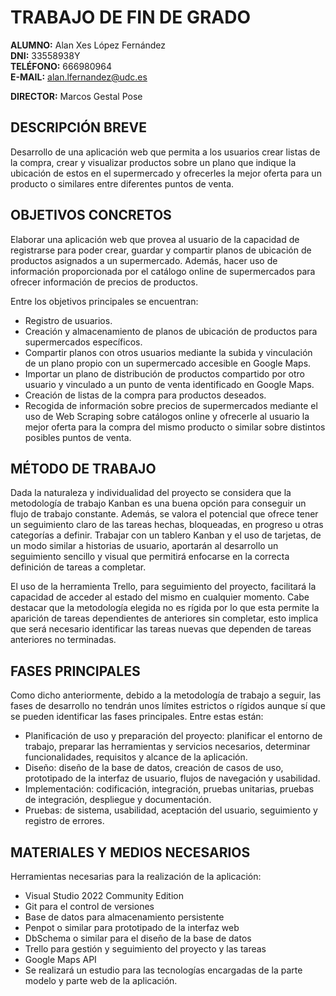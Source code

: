 # TRABAJO DE FIN DE GRADO

**ALUMNO:** Alan Xes López Fernández <br>
**DNI:** 33558938Y <br>
**TELÉFONO:** 666980964 <br>
**E-MAIL:** alan.lfernandez@udc.es <br>

**DIRECTOR:** Marcos Gestal Pose

## DESCRIPCIÓN BREVE

Desarrollo de una aplicación web que permita a los usuarios crear listas de la compra, crear y visualizar productos sobre un plano que indique la ubicación de estos en el supermercado y ofrecerles la mejor oferta para un producto o similares entre diferentes puntos de venta.

## OBJETIVOS CONCRETOS

Elaborar una aplicación web que provea al usuario de la capacidad de registrarse para poder crear, guardar y compartir planos de ubicación de productos asignados a un supermercado. Además, hacer uso de información proporcionada por el catálogo online de supermercados para ofrecer información de precios de productos.

Entre los objetivos principales se encuentran:

- Registro de usuarios.
- Creación y almacenamiento de planos de ubicación de productos para supermercados específicos.
- Compartir planos con otros usuarios mediante la subida y vinculación de un plano propio con un supermercado accesible en Google Maps.
- Importar un plano de distribución de productos compartido por otro usuario y vinculado a un punto de venta identificado en Google Maps.
- Creación de listas de la compra para productos deseados.
- Recogida de información sobre precios de supermercados mediante el uso de Web Scraping sobre catálogos online y ofrecerle al usuario la mejor oferta para la compra del mismo producto o similar sobre distintos posibles puntos de venta.

## MÉTODO DE TRABAJO

Dada la naturaleza y individualidad del proyecto se considera que la metodología de trabajo Kanban es una buena opción para conseguir un flujo de trabajo constante. Además, se valora el potencial que ofrece tener un seguimiento claro de las tareas hechas, bloqueadas, en progreso u otras categorías a definir. Trabajar con un tablero Kanban y el uso de tarjetas, de un modo similar a historias de usuario, aportarán al desarrollo un seguimiento sencillo y visual que permitirá enfocarse en la correcta definición de tareas a completar.

El uso de la herramienta Trello, para seguimiento del proyecto, facilitará la capacidad de acceder al estado del mismo en cualquier momento. Cabe destacar que la metodología elegida no es rígida por lo que esta permite la aparición de tareas dependientes de anteriores sin completar, esto implica que será necesario identificar las tareas nuevas que dependen de tareas anteriores no terminadas.

## FASES PRINCIPALES

Como dicho anteriormente, debido a la metodología de trabajo a seguir, las fases de desarrollo no tendrán unos límites estrictos o rígidos aunque sí que se pueden identificar las fases principales. Entre estas están:

- Planificación de uso y preparación del proyecto: planificar el entorno de trabajo, preparar las herramientas y servicios necesarios, determinar funcionalidades, requisitos y alcance de la aplicación.
- Diseño: diseño de la base de datos, creación de casos de uso, prototipado de la interfaz de usuario, flujos de navegación y usabilidad.
- Implementación: codificación, integración, pruebas unitarias, pruebas de integración, despliegue y documentación.
- Pruebas: de sistema, usabilidad, aceptación del usuario, seguimiento y registro de errores.

## MATERIALES Y MEDIOS NECESARIOS

Herramientas necesarias para la realización de la aplicación:

- Visual Studio 2022 Community Edition
- Git para el control de versiones
- Base de datos para almacenamiento persistente
- Penpot o similar para prototipado de la interfaz web
- DbSchema o similar para el diseño de la base de datos
- Trello para gestión y seguimiento del proyecto y las tareas
- Google Maps API
- Se realizará un estudio para las tecnologías encargadas de la parte modelo y parte web de la aplicación.
